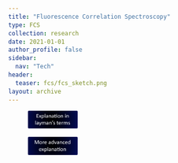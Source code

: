 ```yaml
---
title: "Fluorescence Correlation Spectroscopy"
type: FCS
collection: research
date: 2021-01-01
author_profile: false
sidebar:
  nav: "Tech"
header:
  teaser: fcs/fcs_sketch.png
layout: archive
---
```



<div style="text-align: justify">

<a href="../FCS2">
<figure style="width: 20%" class="align-center-custom">
<img src='/images/fcs/layman_terms.png'>
</figure>
</a>

<a href="../FCS_advanced">
<figure style="width: 20%" class="align-center-custom">
<img src='/images/fcs/advanced_explanation.png'>
</figure>
</a>



